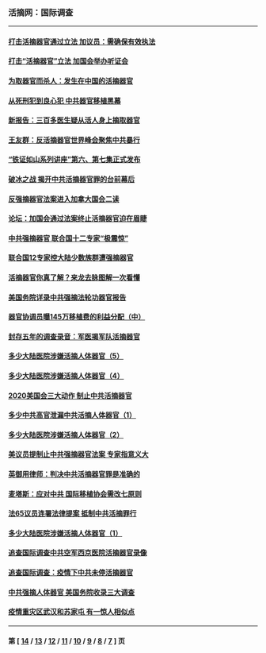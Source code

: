 ### 活摘网：国际调查
---
#### [打击活摘器官通过立法 加议员：需确保有效执法](../../pages/nf5947/n13886356.md?01250430) 
#### [打击“活摘器官”立法 加国会举办听证会](../../pages/nf5947/n13869362.md?01250430) 
#### [为取器官而杀人：发生在中国的活摘器官](../../pages/nf5947/n13794731.md?01250430) 
#### [从死刑犯到良心犯 中共器官移植黑幕](../../pages/nf5947/n13764669.md?01250430) 
#### [新报告：三百多医生疑从活人身上摘取器官](../../pages/nf5947/n13703044.md?01250430) 
#### [王友群：反活摘器官世界峰会聚焦中共暴行](../../pages/nf5947/n13250738.md?01250430) 
#### [“铁证如山系列讲座”第六、第七集正式发布](../../pages/nf5947/n13106287.md?01250430) 
#### [破冰之战 揭开中共活摘器官罪的台前幕后](../../pages/nf5947/n13082457.md?01250430) 
#### [反强摘器官法案进入加拿大国会二读](../../pages/nf5947/n13033450.md?01250430) 
#### [论坛：加国会通过法案终止活摘器官迫在眉睫](../../pages/nf5947/n13029839.md?01250430) 
#### [中共强摘器官 联合国十二专家“极震惊”](../../pages/nf5947/n13024313.md?01250430) 
#### [联合国12专家控大陆少数族群遭强摘器官](../../pages/nf5947/n13023877.md?01250430) 
#### [活摘器官你真了解？来龙去脉图解一次看懂](../../pages/nf5947/n13013820.md?01250430) 
#### [美国务院详录中共强摘法轮功器官报告](../../pages/nf5947/n12944519.md?01250430) 
#### [器官协调员曝145万移植费的利益分配（中）](../../pages/nf5947/n12894547.md?01250430) 
#### [封存五年的调查录音：军医揭军队活摘器官](../../pages/nf5947/n12798692.md?01250430) 
#### [多少大陆医院涉嫌活摘人体器官（5）](../../pages/nf5947/n12768383.md?01250430) 
#### [多少大陆医院涉嫌活摘人体器官（4）](../../pages/nf5947/n12664434.md?01250430) 
#### [2020美国会三大动作 制止中共活摘器官](../../pages/nf5947/n12682004.md?01250430) 
#### [多少中共高官泄漏中共活摘人体器官（1）](../../pages/nf5947/n12671234.md?01250430) 
#### [多少大陆医院涉嫌活摘人体器官（2）](../../pages/nf5947/n12655589.md?01250430) 
#### [美议员提制止中共强摘器官法案 专家指意义大](../../pages/nf5947/n12630561.md?01250430) 
#### [英御用律师：判决中共活摘器官罪是准确的](../../pages/nf5947/n12580740.md?01250430) 
#### [麦塔斯：应对中共 国际移植协会需改七原则](../../pages/nf5947/n12514711.md?01250430) 
#### [法65议员连署法律提案 抵制中共活摘罪行](../../pages/nf5947/n12437047.md?01250430) 
#### [多少大陆医院涉嫌活摘人体器官（1）](../../pages/nf5947/n12414284.md?01250430) 
#### [追查国际调查中共空军西京医院活摘器官录像](../../pages/nf5947/n12348837.md?01250430) 
#### [追查国际调查：疫情下中共未停活摘器官](../../pages/nf5947/n12273415.md?01250430) 
#### [中共强摘人体器官 美国务院收录三大调查](../../pages/nf5947/n12181488.md?01250430) 
#### [疫情重灾区武汉和苏家屯 有一惊人相似点](../../pages/nf5947/n12150824.md?01250430) 

---
#### 第 [ [14](./14.md?01250430) / [13](./13.md?01250430) / [12](./12.md?01250430) / [11](./11.md?01250430) / [10](./10.md?01250430) / [9](./9.md?01250430) / [8](./8.md?01250430) / [7](./7.md?01250430) ] 页

